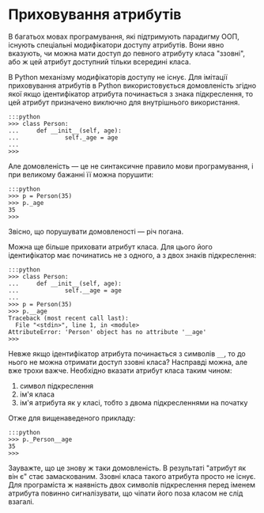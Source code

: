 # Приховування атрибутів

В багатьох мовах програмування, які підтримують парадигму ООП, існують спеціальні модифікатори доступу атрибутів. 
Вони явно вказують, чи можна мати доступ до певного атрибуту класа "ззовні", або ж цей атрибут доступний тільки всередині класа. 

В Python механізму модифікаторів доступу не існує. 
Для імітації приховування атрибутів в Python використовується домовленість 
згідно якої якщо ідентифікатор атрибута починається з знака підкреслення, 
то цей атрибут призначено виключно для внутрішнього використання. 

	:::python
	>>> class Person:
	...     def __init__(self, age):
	...             self._age = age
	...
	>>>
	
Але домовленість — це не синтаксичне правило мови програмування, і при великому бажанні її можна порушити:

	:::python
	>>> p = Person(35)
	>>> p._age
	35
	>>>	

Звісно, що порушувати домовленості — річ погана.

Можна ще більше приховати атрибут класа. 
Для цього його ідентифікатор має починатись не з одного, а з двох знаків підкреслення: 

	:::python
	>>> class Person:
	...     def __init__(self, age):
	...             self.__age = age
	...
	>>> p = Person(35)
	>>> p.__age
	Traceback (most recent call last):
	  File "<stdin>", line 1, in <module>
	AttributeError: 'Person' object has no attribute '__age'
	>>>
	
Невже якщо ідентифікатор атрибута починається з символів `__`, то до нього не можна отримати доступ ззовні класа? 
Насправді можна, але вже трохи важче. 
Необхідно вказати атрибут класа таким чином:

1. символ підкреслення
1. ім'я класа
1. ім'я атрибута як у класі, тобто з двома підкресленнями на початку

Отже для вищенаведеного прикладу: 

	:::python
	>>> p._Person__age
	35
	>>>
	
Зауважте, що це знову ж таки домовленість. 
В результаті "атрибут як він є" стає  замаскованим. 
Ззовні класа такого атрибута просто не існує. 
Для програміста ж наявність двох символів підкреслення перед іменем атрибута повинно сигналізувати, 
що чіпати його поза класом не слід взагалі. 
